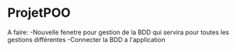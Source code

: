 # ProjetPOO
A faire: 
-Nouvelle fenetre pour gestion de la BDD qui servira pour toutes les gestions différentes
-Connecter la BDD a l'application

